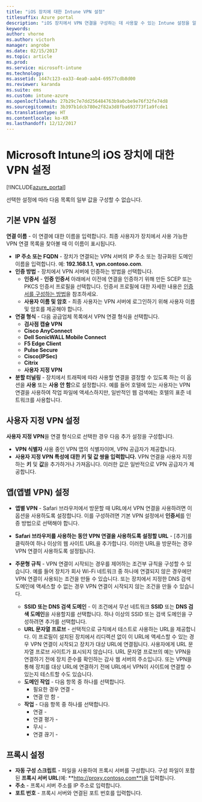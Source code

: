 ```yaml
---
title: "iOS 장치에 대한 Intune VPN 설정"
titlesuffix: Azure portal
description: "iOS 장치에서 VPN 연결을 구성하는 데 사용할 수 있는 Intune 설정을 알아봅니다.\""
keywords: 
author: vhorne
ms.author: victorh
manager: angrobe
ms.date: 02/15/2017
ms.topic: article
ms.prod: 
ms.service: microsoft-intune
ms.technology: 
ms.assetid: 1447c123-ea33-4ea0-aab4-69577cdb8d00
ms.reviewer: karanda
ms.suite: ems
ms.custom: intune-azure
ms.openlocfilehash: 27b29c7e7dd256484763b9a0cbe9e76f32fe74d8
ms.sourcegitcommit: 3b397b1dcb780e2f82a3d8fba693773f1a9fcde1
ms.translationtype: HT
ms.contentlocale: ko-KR
ms.lasthandoff: 12/12/2017
---
```

# <a name="vpn-settings-for-ios-devices-in-microsoft-intune"></a>Microsoft Intune의 iOS 장치에 대한 VPN 설정

[!INCLUDE[azure_portal](./includes/azure_portal.md)]

선택한 설정에 따라 다음 목록의 일부 값을 구성할 수 없습니다.

## <a name="base-vpn-settings"></a>기본 VPN 설정


**연결 이름** - 이 연결에 대한 이름을 입력합니다. 최종 사용자가 장치에서 사용 가능한 VPN 연결 목록을 찾아볼 때 이 이름이 표시됩니다.
- **IP 주소 또는 FQDN** - 장치가 연결되는 VPN 서버의 IP 주소 또는 정규화된 도메인 이름을 입력합니다. 예: **192.168.1.1**, **vpn.contoso.com**.
- **인증 방법** - 장치에서 VPN 서버에 인증하는 방법을 선택합니다.
    - **인증서** - **인증 인증서** 아래에서 이전에 연결을 인증하기 위해 만든 SCEP 또는 PKCS 인증서 프로필을 선택합니다. 인증서 프로필에 대한 자세한 내용은 [인증서를 구성하는 방법](certificates-configure.md)을 참조하세요.
    - **사용자 이름 및 암호** - 최종 사용자는 VPN 서버에 로그인하기 위해 사용자 이름 및 암호를 제공해야 합니다.
- **연결 형식** - 다음 공급업체 목록에서 VPN 연결 형식을 선택합니다.
    - **검사점 캡슐 VPN**
    - **Cisco AnyConnect**
    - **Dell SonicWALL Mobile Connect**
    - **F5 Edge Client**
    - **Pulse Secure**
    - **Cisco(IPSec)**
    - **Citrix**
    - **사용자 지정 VPN**
- **분할 터널링** - 장치에서 트래픽에 따라 사용할 연결을 결정할 수 있도록 하는 이 옵션을 **사용** 또는 **사용 안 함**으로 설정합니다. 예를 들어 호텔에 있는 사용자는 VPN 연결을 사용하여 작업 파일에 액세스하지만, 일반적인 웹 검색에는 호텔의 표준 네트워크를 사용합니다.


## <a name="custom-vpn-settings"></a>사용자 지정 VPN 설정

**사용자 지정 VPN**을 연결 형식으로 선택한 경우 다음 추가 설정을 구성합니다.

- **VPN 식별자** 사용 중인 VPN 앱의 식별자이며, VPN 공급자가 제공합니다.
- **사용자 지정 VPN 특성에 대한 키 및 값 쌍을 입력합니다.** VPN 연결을 사용자 지정하는 **키** 및 **값**을 추가하거나 가져옵니다. 이러한 값은 일반적으로 VPN 공급자가 제공합니다.

## <a name="apps-per-app-vpn-settings"></a>앱(앱별 VPN) 설정

- **앱별 VPN** - Safari 브라우저에서 방문할 때 URL에서 VPN 연결을 사용하려면 이 옵션을 사용하도록 설정합니다. 이를 구성하려면 기본 VPN 설정에서 **인증서**를 인증 방법으로 선택해야 합니다.
- **Safari 브라우저를 사용하는 동안 VPN 연결을 사용하도록 설정할 URL** - [추가]를 클릭하여 하나 이상의 웹 사이트 URL을 추가합니다. 이러한 URL을 방문하는 경우 VPN 연결이 사용하도록 설정됩니다.

- **주문형 규칙** - VPN 연결이 시작되는 경우를 제어하는 조건부 규칙을 구성할 수 있습니다. 예를 들어 장치가 회사 Wi-Fi 네트워크 중 하나에 연결되지 않은 경우에만 VPN 연결이 사용되는 조건을 만들 수 있습니다. 또는 장치에서 지정한 DNS 검색 도메인에 액세스할 수 없는 경우 VPN 연결이 시작되지 않는 조건을 만들 수 있습니다.

    - **SSID 또는 DNS 검색 도메인** - 이 조건에서 무선 네트워크 **SSID** 또는 **DNS 검색 도메인**을 사용할지를 선택합니다. 하나 이상의 SSID 또는 검색 도메인을 구성하려면 추가를 선택합니다.
    - **URL 문자열 프로브** - 선택적으로 규칙에서 테스트로 사용하는 URL을 제공합니다. 이 프로필이 설치된 장치에서 리디렉션 없이 이 URL에 액세스할 수 있는 경우 VPN 연결이 시작되고 장치가 대상 URL에 연결됩니다. 사용자에게 URL 문자열 프로브 사이트가 표시되지 않습니다. URL 문자열 프로브의 예는 VPN을 연결하기 전에 장치 준수를 확인하는 감사 웹 서버의 주소입니다. 또는 VPN을 통해 장치를 대상 URL에 연결하기 전에 URL에서 VPN이 사이트에 연결할 수 있는지 테스트할 수도 있습니다.
    - **도메인 작업** - 다음 항목 중 하나를 선택합니다.
        - 필요한 경우 연결 - 
        - 연결 안 함 - 
    - **작업** - 다음 항목 중 하나를 선택합니다.
        - 연결 - 
        - 연결 평가 - 
        - 무시 - 
        - 연결 끊기 - 


## <a name="proxy-settings"></a>프록시 설정

- **자동 구성 스크립트** - 파일을 사용하여 프록시 서버를 구성합니다. 구성 파일이 포함된 **프록시 서버 URL**(예: **http://proxy.contoso.com**)을 입력합니다.
- **주소** - 프록시 서버 주소를 IP 주소로 입력합니다.
- **포트 번호** - 프록시 서버와 연결된 포트 번호를 입력합니다.